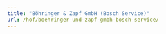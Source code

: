 ```yaml
---
title: "Böhringer & Zapf GmbH (Bosch Service)"
url: /hof/boehringer-und-zapf-gmbh-bosch-service/
---
```


